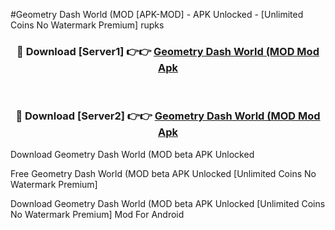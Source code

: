 #Geometry Dash World (MOD [APK-MOD] - APK Unlocked - [Unlimited Coins No Watermark Premium] rupks



<div align="center">

<h3>🔴 Download [Server1] 👉👉 <a href="https://momento.my/?title=Geometry_Dash_World_(MOD">Geometry Dash World (MOD Mod Apk</a></h3><br>

<h3>🔴 Download [Server2] 👉👉 <a href="https://momento.my/?title=Geometry_Dash_World_(MOD">Geometry Dash World (MOD Mod Apk</a></h3>
</div>



Download Geometry Dash World (MOD beta APK Unlocked

Free Geometry Dash World (MOD beta APK Unlocked [Unlimited Coins No Watermark Premium]

Download Geometry Dash World (MOD beta APK Unlocked [Unlimited Coins No Watermark Premium] Mod For Android
